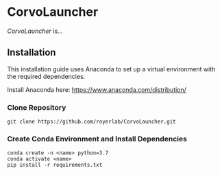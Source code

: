 # CorvoLauncher
_CorvoLauncher_ is...

## Installation
This installation guide uses Anaconda to set up a virtual environment with the required dependencies. 

Install Anaconda here: https://www.anaconda.com/distribution/


### Clone Repository
```
git clone https://github.com/royerlab/CorvoLauncher.git
```

### Create Conda Environment and Install Dependencies
```
conda create -n <name> python=3.7
conda activate <name>
pip install -r requirements.txt
```
